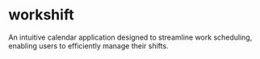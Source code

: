# workshift

An intuitive calendar application designed to streamline work scheduling, enabling users to efficiently manage their shifts.